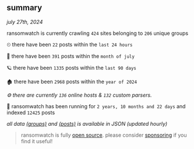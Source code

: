 
## summary
_july 27th, 2024_

ransomwatch is currently crawling `424` sites belonging to `206` unique groups

⏲ there have been `22` posts within the `last 24 hours`

🦈 there have been `391` posts within the `month of july`

🪐 there have been `1335` posts within the `last 90 days`

🏚 there have been `2968` posts within the `year of 2024`

_⚙️ there are currently `136` online hosts & `132` custom parsers._

🦕 ransomwatch has been running for `2 years, 10 months and 22 days` and indexed `12425` posts

_all data  [(groups)](http://ransomwhat.telemetry.ltd/groups) and [(posts)](http://ransomwhat.telemetry.ltd/posts) is available in JSON (updated hourly)_

> ransomwatch is fully [open source](https://github.com/joshhighet/ransomwatch#ransomwatch--). please consider [sponsoring](https://github.com/sponsors/joshhighet) if you find it useful!
